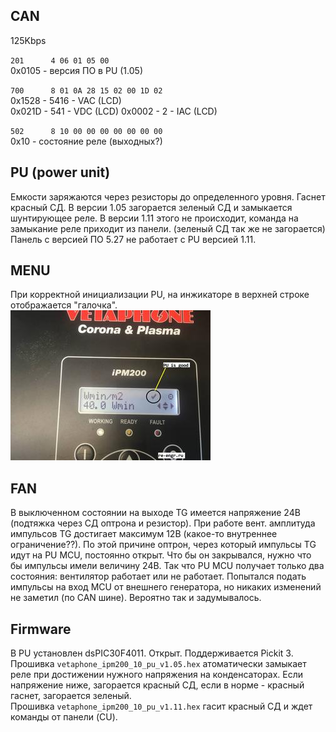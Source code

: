 ## CAN
125Kbps  

`201	  4	06 01 05 00`  
0x0105 - версия ПО в PU (1.05)

`700	  8	01 0A 28 15 02 00 1D 02`  
0x1528 - 5416 - VAC (LCD)  
0x021D - 541 - VDC (LCD) 
0x0002 - 2 - IAC (LCD)  

`502	  8	10 00 00 00 00 00 00 00`  
0x10 - состояние реле (выходных?)

## PU (power unit)
Емкости заряжаются через резисторы до определенного уровня. Гаснет красный СД. В версии 1.05 загорается зеленый СД и замыкается шунтирующее реле. 
В версии 1.11 этого не происходит, команда на замыкание реле приходит из панели. (зеленый СД так же не загорается)  
Панель с версией ПО 5.27 не работает с PU версией 1.11.  

## MENU
При корректной инициализации PU, на инжикаторе в верхней строке отображается "галочка".   
![check](pictures/panel/cu_start_menu_ok.jpg)

## FAN
В выключенном состоянии на выходе TG имеется напряжение 24В (подтяжка через СД оптрона и резистор). При работе вент. амплитуда импульсов TG достигает максимум 12В (какое-то внутреннее ограничение??). По этой причине оптрон, через который импульсы TG идут на PU MCU, постоянно открыт. Что бы он закрывался, нужно что бы импульсы имели величину 24В. Так что PU MCU получает только два состояния: вентилятор работает или не работает. Попытался подать импульсы на вход MCU от внешнего генератора, но никаких изменений не заметил (по CAN шине). Вероятно так и задумывалось. 

## Firmware
В PU установлен dsPIC30F4011. Открыт. Поддерживается Pickit 3.  
Прошивка `vetaphone_ipm200_10_pu_v1.05.hex` атоматически замыкает реле при достижении нужного напряжения на конденсаторах.  Если напряжение ниже, загорается красный СД, если в норме - красный гаснет, загорается зеленый.  
Прошивка `vetaphone_ipm200_10_pu_v1.11.hex` гасит красный СД и ждет команды от панели (CU).

